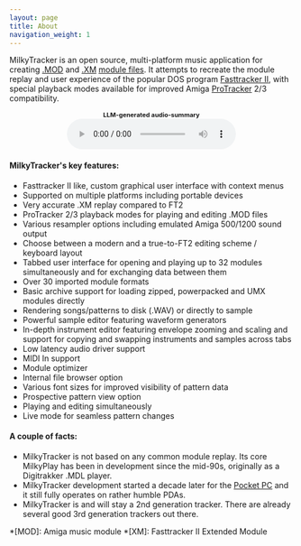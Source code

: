 ```yaml
---
layout: page
title: About
navigation_weight: 1
---
```


MilkyTracker is an open source, multi-platform music application for creating [.MOD][mod-file-format] and [.XM][xm-file-format] [module files](module-files). It attempts to recreate the module replay and user experience of the popular DOS program [Fasttracker II][fast-tracker], with special playback modes available for improved Amiga [ProTracker][what-is-protracker] 2/3 compatibility.

<div style="text-align:center">
    <b style="font-size:11px">LLM-generated audio-summary</b><br>
    <audio controls src="https://milkytracker.org/media/podcast/milkytracker_introduction.mp3" type="audio/mpeg">
    </audio>
</div>

#### MilkyTracker's key features:
  * Fasttracker II like, custom graphical user interface with context menus
  * Supported on multiple platforms including portable devices
  * Very accurate .XM replay compared to FT2
  * ProTracker 2/3 playback modes for playing and editing .MOD files
  * Various resampler options including emulated Amiga 500/1200 sound output
  * Choose between a modern and a true-to-FT2 editing scheme / keyboard layout
  * Tabbed user interface for opening and playing up to 32 modules simultaneously and for exchanging data between them
  * Over 30 imported module formats
  * Basic archive support for loading zipped, powerpacked and UMX modules directly
  * Rendering songs/patterns to disk (.WAV) or directly to sample
  * Powerful sample editor featuring waveform generators
  * In-depth instrument editor featuring envelope zooming and scaling and support for copying and swapping instruments and samples across tabs
  * Low latency audio driver support
  * MIDI In support
  * Module optimizer
  * Internal file browser option
  * Various font sizes for improved visibility of pattern data
  * Prospective pattern view option
  * Playing and editing simultaneously
  * Live mode for seamless pattern changes

#### A couple of facts:
  * MilkyTracker is not based on any common module replay. Its core MilkyPlay has been in development since the mid-90s, originally as a Digitrakker .MDL player.
  * MilkyTracker development started a decade later for the [Pocket PC][pocket-pc] and it still fully operates on rather humble PDAs.
  * MilkyTracker is and will stay a 2nd generation tracker. There are already several good 3rd generation trackers out there.

*[MOD]: Amiga music module
*[XM]: Fasttracker II Extended Module

[mod-file-format]: http://en.wikipedia.org/wiki/MOD_%28file_format%29
[xm-file-format]: http://en.wikipedia.org/wiki/XM_%28file_format%29
[module-file]: http://en.wikipedia.org/wiki/Module_file
[fast-tracker]: http://en.wikipedia.org/wiki/Fast_Tracker
[what-is-protracker]: http://www.silent-dreams.de/handbook.html#What%20is%20ProTracker?
[pocket-pc]: http://en.wikipedia.org/wiki/Pocket_PC
